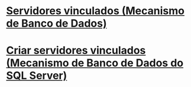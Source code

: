 # [Servidores vinculados (Mecanismo de Banco de Dados)](linked-servers-database-engine.md)
# [Criar servidores vinculados (Mecanismo de Banco de Dados do SQL Server)](create-linked-servers-sql-server-database-engine.md)
